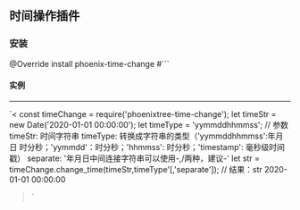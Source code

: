 ## 时间操作插件

### 安装
@Override
install phoenix-time-change
#```

#### 实例
*** 
`<
const timeChange = require('phoenixtree-time-change');
let timeStr = new Date('2020-01-01 00:00:00');
let timeType = 'yymmddhhmmss';
// 参数 timeStr: 时间字符串 timeType: 转换成字符串的类型（'yymmddhhmmss':年月日 时分秒；'yymmdd'：时分秒；'hhmmss': 时分秒；'timestamp': 毫秒级时间戳） separate: '年月日中间连接字符串可以使用-,/两种，建议-'
let str = timeChange.change_time(timeStr,timeType'[,'separate']);
// 结果：str 2020-01-01 00:00:00
>`